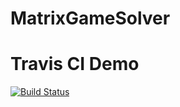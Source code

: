 # MatrixGameSolver

# Travis CI Demo 
[![Build Status](https://travis-ci.org/dmitry-abramov/MatrixGameSolver.png)](https://travis-ci.org/dmitry-abramov/MatrixGameSolver)
